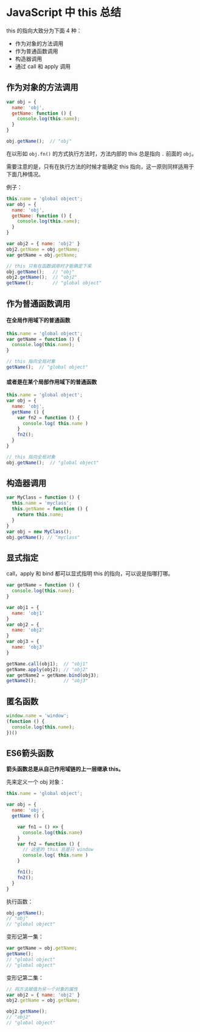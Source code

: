 # JavaScript 中 this 总结

this 的指向大致分为下面 4 种：

+ 作为对象的方法调用
+ 作为普通函数调用
+ 构造器调用
+ 通过 call 和 apply 调用


## 作为对象的方法调用

```js
var obj = {
  name: 'obj',
  getName: function () {
    console.log(this.name);
  }
}

obj.getName();  // "obj"
```

在以形如 `obj.fn()` 的方式执行方法时，方法内部的 this 总是指向 `.` 前面的 `obj`。

需要注意的是，只有在执行方法的时候才能确定 this 指向，这一原则同样适用于下面几种情况。

例子：

```js
this.name = 'global object';
var obj = {
  name: 'obj',
  getName: function () {
    console.log(this.name);
  }
}

var obj2 = { name: 'obj2' }
obj2.getName = obj.getName;
var getName = obj.getName;

// this 只有在函数调用时才能确定下来
obj.getName();   // "obj"
obj2.getName();  // "obj2"
getName();       // "global object"
```

## 作为普通函数调用

#### 在全局作用域下的普通函数

```js
this.name = 'global object';
var getName = function () {
  console.log(this.name);
}

// this 指向全局对象
getName();  // "global object"
```

#### 或者是在某个局部作用域下的普通函数

```js
this.name = 'global object';
var obj = {
  name: 'obj',
  getName () {
    var fn2 = function () {
      console.log( this.name )
    }
    fn2();
  }
}

// this 指向全局对象
obj.getName();  // "global object"
```


## 构造器调用

```js
var MyClass = function () {
  this.name = 'myclass';
  this.getName = function () {
    return this.name;
  }
}
var obj = new MyClass();
obj.getName(); // "myclass"
```

## 显式指定

call，apply 和 bind 都可以显式指明 this 的指向，可以说是指哪打哪。

```js
var getName = function () {
  console.log(this.name);
}

var obj1 = {
  name: 'obj1'
}
var obj2 = {
  name: 'obj2'
}
var obj3 = {
  name: 'obj3'
}

getName.call(obj1);  // "obj1"
getName.apply(obj2); // "obj2"
var getName2 = getName.bind(obj3);
getName2();          // "obj3"
```


## 匿名函数

```js
window.name = 'window';
(function () {
  console.log(this.name);
})()
```

## ES6箭头函数

**箭头函数总是从自己作用域链的上一层继承 this。**

先来定义一个 obj 对象：

```js
this.name = 'global object';

var obj = {
  name: 'obj',
  getName () {

    var fn1 = () => {
      console.log(this.name)
    }
    var fn2 = function () {
      // 这里的 this 总是只 window
      console.log( this.name )
    }

    fn1();
    fn2();
  }
}
```

执行函数：

```js
obj.getName();
// "obj"
// "global object"
```

变形记第一集：

```js
var getName = obj.getName;
getName();
// "global object"
// "global object"
```

变形记第二集：

```js
// 将方法赋值为另一个对象的属性
var obj2 = { name: 'obj2' }
obj2.getName = obj.getName;

obj2.getName();
// "obj2"
// "global object"
```